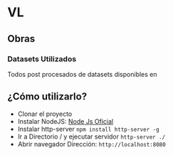 #### 
# VL
## Obras 


### Datasets Utilizados

Todos post procesados de datasets disponibles en 



## ¿Cómo utilizarlo?

* Clonar el proyecto
* Instalar NodeJS: [Node Js Oficial](http://nodejs.org)
* Instalar http-server
`npm install http-server -g`
* Ir a Directorio / y ejecutar servidor
`http-server ./`
* Abrir navegador 
Dirección: `http://localhost:8080`
